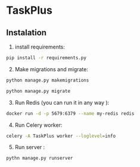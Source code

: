 # TaskPlus

## Instalation 

1. install requirements:

```bash
pip install -r requirements.py
```

2. Make migrations and migrate:

```bash
python manage.py makemigrations

python manage.py migrate
```

3. Run Redis (you can run it in any way ):

```bash
docker run -d -p 5679:6379 --name my-redis redis
```

4. Run Celery worker:

```bash
celery -A TaskPlus worker --loglevel=info
```

5. Run server :

```bash
pythn manage.py runserver
```
